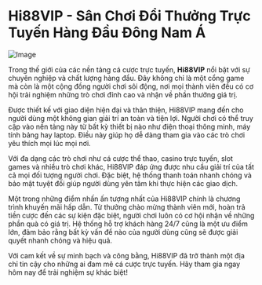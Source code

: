 # Hi88VIP - Sân Chơi Đổi Thưởng Trực Tuyến Hàng Đầu Đông Nam Á

![Image](https://github.com/user-attachments/assets/bd51ea9f-0666-407b-a7a7-98ead6de688c)

Trong thế giới của các nền tảng cá cược trực tuyến, **Hi88VIP** nổi bật với sự chuyên nghiệp và chất lượng hàng đầu. Đây không chỉ là một cổng game mà còn là một cộng đồng người chơi sôi động, nơi mọi thành viên đều có cơ hội trải nghiệm những trò chơi đỉnh cao và nhận về phần thưởng giá trị.

Được thiết kế với giao diện hiện đại và thân thiện, Hi88VIP mang đến cho người dùng một không gian giải trí an toàn và tiện lợi. Người chơi có thể truy cập vào nền tảng này từ bất kỳ thiết bị nào như điện thoại thông minh, máy tính bảng hay laptop. Điều này giúp họ dễ dàng tham gia vào các trò chơi yêu thích mọi lúc mọi nơi.

Với đa dạng các trò chơi như cá cược thể thao, casino trực tuyến, slot games và nhiều trò chơi khác, Hi88VIP đáp ứng được nhu cầu giải trí của tất cả mọi đối tượng người chơi. Đặc biệt, hệ thống thanh toán nhanh chóng và bảo mật tuyệt đối giúp người dùng yên tâm khi thực hiện các giao dịch.

Một trong những điểm nhấn ấn tượng nhất của Hi88VIP chính là chương trình khuyến mãi hấp dẫn. Từ thưởng chào mừng thành viên mới, hoàn trả tiền cược đến các sự kiện đặc biệt, người chơi luôn có cơ hội nhận về những phần quà có giá trị. Hệ thống hỗ trợ khách hàng 24/7 cũng là một ưu điểm lớn, đảm bảo rằng bất kỳ vấn đề nào của người dùng cũng sẽ được giải quyết nhanh chóng và hiệu quả.

Với cam kết về sự minh bạch và công bằng, Hi88VIP đã trở thành một địa chỉ tin cậy cho những ai đam mê cá cược trực tuyến. Hãy tham gia ngay hôm nay để trải nghiệm sự khác biệt!